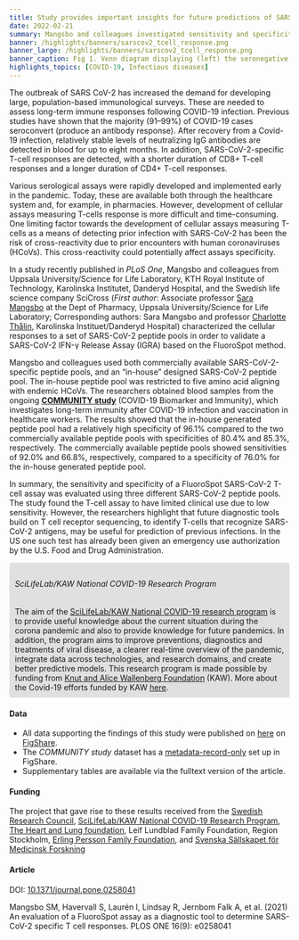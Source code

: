 ```yaml
---
title: Study provides important insights for future predictions of SARS CoV-2 infection
date: 2022-02-21
summary: Mangsbo and colleagues investigated sensitivity and specificity of a SARS-CoV-2 T-cell assay. Research warrants further research into that future T-cell receptor sequencing as future tools for prediction of previous infections. Data and metadata available.
banner: /highlights/banners/sarscov2_tcell_response.png
banner_large: /highlights/banners/sarscov2_tcell_response.png
banner_caption: Fig 1. Venn diagram displaying (left) the seronegative individuals that scored T-cell positive on the T-cell test, from Mangsbo et al. (2021)
highlights_topics: [COVID-19, Infectious diseases]
---
```


The outbreak of SARS CoV-2 has increased the demand for developing large, population-based immunological surveys. These are needed to assess long-term immune responses following COVID-19 infection. Previous studies have shown that the majority (91–99%) of COVID-19 cases seroconvert (produce an antibody response). After recovery from a Covid-19 infection, relatively stable levels of neutralizing IgG antibodies are detected in blood for up to eight months. In addition, SARS-CoV-2-specific T-cell responses are detected, with a shorter duration of CD8+ T-cell responses and a longer duration of CD4+ T-cell responses.

Various serological assays were rapidly developed and implemented early in the pandemic. Today, these are available both through the healthcare system and, for example, in pharmacies. However, development of cellular assays measuring T-cells response is more difficult and time-consuming. One limiting factor towards the development of cellular assays measuring T-cells as a means of detecting prior infection with SARS-CoV-2 has been the risk of cross-reactivity due to prior encounters with human coronaviruses (HCoVs). This cross-reactivity could potentially affect assays specificity.

In a study recently published in *PLoS One*, Mangsbo and colleagues from Uppsala University/Science for Life Laboratory, KTH Royal Institute of Technology, Karolinska Institutet, Danderyd Hospital, and the Swedish life science company SciCross (*First author*: Associate professor [Sara Mangsbo](https://katalog.uu.se/profile/?id=N3-1489) at the Dept of Pharmacy, Uppsala University/Science for Life Laboratory; Corresponding authors: Sara Mangsbo and professor [Charlotte Thålin](https://staff.ki.se/people/charlotte-thalin), Karolinska Instituet/Danderyd Hospital) characterized the cellular responses to a set of SARS-CoV-2 peptide pools in order to validate a SARS-CoV-2 IFN-γ Release Assay (IGRA) based on the FluoroSpot method.

Mangsbo and colleagues used both commercially available SARS-CoV-2-specific peptide pools, and an “in-house” designed SARS-CoV-2 peptide pool. The in-house peptide pool was restricted to five amino acid aligning with endemic HCoVs. The researchers obtained blood samples from the ongoing [**COMMUNITY study**](https://ki.se/en/kids/community) (COVID-19 Biomarker and Immunity), which investigates long-term immunity after COVID-19 infection and vaccination in healthcare workers. The results showed that the in-house generated peptide pool had a relatively high specificity of 96.1% compared to the two commercially available peptide pools with specificities of 80.4% and 85.3%, respectively. The commercially available peptide pools showed sensitivities of 92.0% and 66.8%, respectively, compared to a specificity of 76.0% for the in-house generated peptide pool.

In summary, the sensitivity and specificity of a FluoroSpot SARS-CoV-2 T-cell assay was evaluated using three different SARS-CoV-2 peptide pools. The study found the T-cell assay to have limited clinical use due to low sensitivity. However, the researchers highlight that future diagnostic tools build on T cell receptor sequencing, to identify T-cells that recognize SARS-CoV-2 antigens, may be useful for prediction of previous infections. In the US one such test has already been given an emergency use authorization by the U.S. Food and Drug Administration.

<span style="background-color: #E0E0E0; padding: 10px; border-radius: 4px; display: block;">
    <h6>SciLifeLab/KAW National COVID-19 Research Program</h6>
    The aim of the <a href="https://www.scilifelab.se/pandemic-response/covid-19-research-program/">SciLifeLab/KAW National COVID-19 research program</a> is to provide useful knowledge about the current situation during the corona pandemic and also to provide knowledge for future pandemics. In addition, the program aims to improve preventions, diagnostics and treatments of viral disease, a clearer real-time overview of the pandemic, integrate data across technologies, and research domains, and create better predictive models. This research program is made possible by funding from <a href="https://kaw.wallenberg.org/en">Knut and Alice Wallenberg Foundation</a> (KAW). More about the Covid-19 efforts funded by KAW <a href="https://kaw.wallenberg.org/en/foundations-efforts-against-corona-virus">here</a>.
</span>

#### Data

* All data supporting the findings of this study were published on [here](https://doi.org/10.1371/journal.pone.0258041.s001) on [FigShare](https://scilifelab.figshare.com/).
* The *COMMUNITY study* dataset has a [metadata-record-only](https://doi.org/10.17044/scilifelab.13567355.v2) set up in FigShare.
* Supplementary tables are available via the fulltext version of the article.

#### Funding

The project that gave rise to these results received from the [Swedish Research Council](https://www.vr.se/), [SciLifeLab/KAW National COVID-19 Research Program](https://www.scilifelab.se/pandemic-response/covid-19-research-program/), [The Heart and Lung foundation](https://www.hjart-lungfonden.se/), Leif Lundblad Family Foundation, Region Stockholm, [Erling Persson Family Foundation](https://www.erlingperssonsstiftelse.se/), and [Svenska Sällskapet för Medicinsk Forskning](https://www.ssmf.se/)

#### Article

DOI: [10.1371/journal.pone.0258041](https://doi.org/10.1371/journal.pone.0258041)

Mangsbo SM, Havervall S, Laurén I, Lindsay R, Jernbom Falk A, et al. (2021) An evaluation of a FluoroSpot assay as a diagnostic tool to determine SARS-CoV-2 specific T cell responses. PLOS ONE 16(9): e0258041
